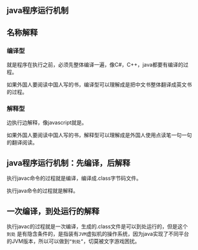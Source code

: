 ## java程序运行机制

## 名称解释

### 编译型

就是程序在执行之前，必须先整体编译一遍，像C#，C++，java都要有编译的过程。

如果外国人要阅读中国人写的书，编译型可以理解成是把中文书整体翻译成英文书的过程。

### 解释型

边执行边解释，像javascript就是。

如果外国人要阅读中国人写的书，解释型可以理解成是外国人使用点读笔一句一句的翻译阅读。

## java程序运行机制：先编译，后解释

执行javac命令的过程就是编译，编译成.class字节码文件。

执行java命令的过程就是解释。

## 一次编译，到处运行的解释  

执行javac的过程就是一次编译，生成的.class文件是可以到处运行的，但是这个`到处` 是有隐含条件的，是指装有`JVM`虚拟机的操作系统，因为java实现了不同平台的JVM版本，所以可以做到`“到处”`，切莫被文字游戏困扰。
